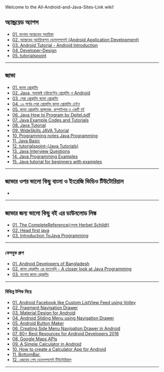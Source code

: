 Welcome to the All-Android-and-Java-Sites-Link wiki!

## অ্যান্ড্রয়েড অ্যাপস<br>
* [01. বাংলায় অ্যান্ড্রয়েড সহায়িকা](https://androidbangla.gitbooks.io/android-bangla/content/)<br>
* [02. অ্যান্ড্রয়েড অ্যাপ্লিকেশন ডেভেলপমেন্ট (Android Application Development)](http://www.shikkhok.com/%E0%A6%95%E0%A7%8B%E0%A6%B0%E0%A7%8D%E0%A6%B8-%E0%A6%A4%E0%A6%BE%E0%A6%B2%E0%A6%BF%E0%A6%95%E0%A6%BE/android-app-development/)<br>
* [03. Android Tutorial - Android Introduction](http://www.java2s.com/Tutorials/Android/Android_Tutorial/index.htm)<br>
* [04. Developer-Design](https://developer.android.com/design/index.html)<br>
* [05. tutorialspoint](http://www.tutorialspoint.com//android/index.htm)<br>

***

## জাভা<br>
* [01. জাভা প্রোগ্রামিং](http://java.howtocode.com.bd/)<bd>
* [02. Java, অবজেক্ট ওরিয়েন্টেড প্রোগ্রামিং ও Android](http://www.shikkhok.com/%E0%A6%95%E0%A7%8B%E0%A6%B0%E0%A7%8D%E0%A6%B8-%E0%A6%A4%E0%A6%BE%E0%A6%B2%E0%A6%BF%E0%A6%95%E0%A6%BE/java-android-101/)<br>
* [03. সেরা প্রোগ্রামিং জাভা প্রোগ্রামিং](http://www.techtunes.com.bd/java/tune-id/193860)<br>
* [04. ১৬ পর্বের সেরা প্রোগ্রামিং জাভা প্রোগ্রামিং চেইন](http://www.techtunes.com.bd/chain-tunes/best-programming-java-programming)<br>
* [05. জাভা প্রোগ্রামিং ল্যাঙ্গুয়েজ, কম্পাইলার ও একটি বই](http://www.techtunes.com.bd/programming/tune-id/61293)<br>
* [06. Java How to Program by Deitel.pdf](https://drive.google.com/file/d/0Bx4b4hwCE2asempXeEdyRUdYQnc/view)<br>
* [07. Java Example Codes and Tutorials](http://www.roseindia.net/java/)<br>
* [08. Java Tutorial](http://www.java2s.com/Tutorial/Java/CatalogJava.htm)<br>
* [09. WideSkills JAVA Tutorial](http://www.wideskills.com/java-tutorial)<br>
* [10. Programming notes Java Programming](http://www.ntu.edu.sg/home/ehchua/programming/index.html#Java)<br>
* [11. Java Basic](http://java2s.com/)<br>
* [12. tutorialspoint-(Java Tutorials)](http://www.tutorialspoint.com/java_technology_tutorials.htm)<br>
* [13. Java Interview Questions](http://www.tutorialspoint.com/java/java_interview_questions.htm)<br>
* [14. Java Programming Examples](http://www.tutorialspoint.com/javaexamples/index.htm)<br>
* [15. Java tutorial for beginners with examples](http://beginnersbook.com/java-tutorial-for-beginners-with-examples/)<br>


***

## জাভার ওপর ভালো কিছু বাংলা ও ইংরেজি ভিডিও টিউটোরিয়াল<br>
* 


***

## জাভার জন্য ভালো কিছু বই এর ডাউনলোড লিঙ্ক<br>
* [01. The CompleteReference(লেখক  Herbet Schildt) ](http://www.mediafire.com/download/niyzj4zmnnw/Osborne+-+Java+2+The+Complete+Reference+5Th+Ed+-+Herbert+Schildt+-+2002.pdf)<br>
* [02. Head first java](http://it-ebooks.info/book/255/)<br>
* [03. Introduction ToJava Programming](http://www.solidfiles.com/d/851658a95f/Introduction_to_Java_Programming_Brief_Version_9th_Edition_by_Y._Daniel_Liang.pdf)<br>

***


### ফেসবুক গ্রুপ<br>
* [01. Android Developers of Bangladesh](https://web.facebook.com/groups/android.devs.bd/) <br>
* [02. জাভা প্রোগ্রামিং এর হাতেখড়ি - A closer look at Java Programming](https://web.facebook.com/Shariftech.JavaProgramming)<br>
* [03. বাংলায় জাভা প্রোগ্রামিং](https://web.facebook.com/banglayjava/?fref=nf)<br>

***


### বিভিন্ন টপিক নিয়ে<br>
* [01. Android Facebook like Custom ListView Feed using Volley](http://www.androidhive.info/2014/06/android-facebook-like-custom-listview-feed-using-volley/)<br>
* [02. Fragment Navigation Drawer](https://github.com/codepath/android_guides/wiki/Fragment-Navigation-Drawer)<br>
* [03. Material Design for Android](https://developer.android.com/design/material/index.html)<br>
* [04. Android Sliding Menu using Navigation Drawer](http://www.androidhive.info/2013/11/android-sliding-menu-using-navigation-drawer/)<br>
* [05. Android Button Maker](http://angrytools.com/android/button/)<br>
* [06. Creating Side Menu Navigation Drawer in Android](http://wptrafficanalyzer.in/blog/creating-side-menu-navigation-drawer-in-android/)<br>
* [07. 80+ Best Resources for Android Developers 2016](http://www.anysoftwaretools.com/best-android-development-resources/)<br>
* [08. Google Maps APIs](https://developers.google.com/maps/documentation/android-api/start)<br>
* [09. A Simple Calculator in Android](http://wptrafficanalyzer.in/blog/a-simple-calculator-in-android/)<br>
* [10. How to create a Calculator App for Android](http://mrbool.com/how-to-create-a-calculator-app-for-android/28100)<br>
* [11. BottomBar.](https://github.com/roughike/BottomBar/blob/master/app/src/main/java/com/example/bottombar/sample/ThreeTabsQRActivity.java)<br>
* [12. এন্ড্রয়েড গেম ডেভেলপমেন্ট টিউটোরিয়াল](http://jakir.me/%E0%A6%8F%E0%A6%A8%E0%A7%8D%E0%A6%A1%E0%A7%8D%E0%A6%B0%E0%A7%9F%E0%A7%87%E0%A6%A1-%E0%A6%97%E0%A7%87%E0%A6%AE-%E0%A6%A1%E0%A7%87%E0%A6%AD%E0%A7%87%E0%A6%B2%E0%A6%AA%E0%A6%AE%E0%A7%87%E0%A6%A8%E0%A7%8D)<br>



***


